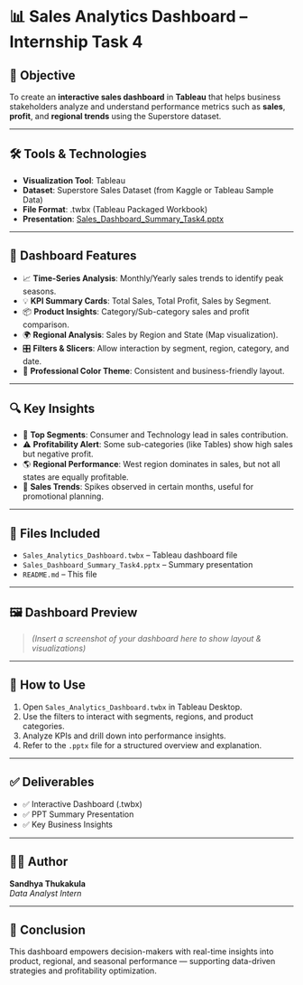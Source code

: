 # 📊 Sales Analytics Dashboard – Internship Task 4

## 🎯 Objective
To create an **interactive sales dashboard** in **Tableau** that helps business stakeholders analyze and understand performance metrics such as **sales**, **profit**, and **regional trends** using the Superstore dataset.

---

## 🛠️ Tools & Technologies
- **Visualization Tool**: Tableau
- **Dataset**: Superstore Sales Dataset (from Kaggle or Tableau Sample Data)
- **File Format**: .twbx (Tableau Packaged Workbook)
- **Presentation**: [Sales_Dashboard_Summary_Task4.pptx](./Sales_Dashboard_Summary_Task4.pptx)

---

## 📌 Dashboard Features
- 📈 **Time-Series Analysis**: Monthly/Yearly sales trends to identify peak seasons.
- 💡 **KPI Summary Cards**: Total Sales, Total Profit, Sales by Segment.
- 📦 **Product Insights**: Category/Sub-category sales and profit comparison.
- 🌍 **Regional Analysis**: Sales by Region and State (Map visualization).
- 🎛️ **Filters & Slicers**: Allow interaction by segment, region, category, and date.
- 🎨 **Professional Color Theme**: Consistent and business-friendly layout.

---

## 🔍 Key Insights
- 🛒 **Top Segments**: Consumer and Technology lead in sales contribution.
- ⚠️ **Profitability Alert**: Some sub-categories (like Tables) show high sales but negative profit.
- 🌎 **Regional Performance**: West region dominates in sales, but not all states are equally profitable.
- 📅 **Sales Trends**: Spikes observed in certain months, useful for promotional planning.

---

## 📂 Files Included
- `Sales_Analytics_Dashboard.twbx` – Tableau dashboard file
- `Sales_Dashboard_Summary_Task4.pptx` – Summary presentation
- `README.md` – This file

---

## 🖼️ Dashboard Preview
> *(Insert a screenshot of your dashboard here to show layout & visualizations)*

---

## 🧠 How to Use
1. Open `Sales_Analytics_Dashboard.twbx` in Tableau Desktop.
2. Use the filters to interact with segments, regions, and product categories.
3. Analyze KPIs and drill down into performance insights.
4. Refer to the `.pptx` file for a structured overview and explanation.

---

## ✅ Deliverables
- ✅ Interactive Dashboard (.twbx)
- ✅ PPT Summary Presentation
- ✅ Key Business Insights

---

## 👩‍💻 Author
**Sandhya Thukakula**  
_Data Analyst Intern_

---

## 📌 Conclusion
This dashboard empowers decision-makers with real-time insights into product, regional, and seasonal performance — supporting data-driven strategies and profitability optimization.
